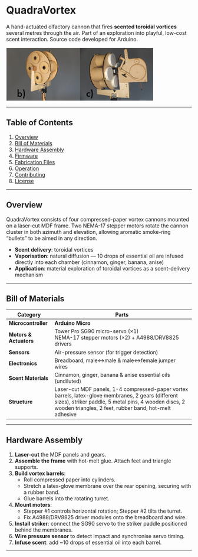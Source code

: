# QuadraVortex

A hand-actuated olfactory cannon that fires **scented toroidal vortices** several metres through the air. Part of an exploration into playful, low-cost scent interaction. Source code developed for Arduino.

![Project logo](QuadraVortex.png)


---

## Table of Contents
1. [Overview](#overview)  
2. [Bill of Materials](#bill-of-materials)  
3. [Hardware Assembly](#hardware-assembly)  
4. [Firmware](#firmware)  
5. [Fabrication Files](#fabrication-files)  
6. [Operation](#operation)  
7. [Contributing](#contributing)  
8. [License](#license)  

---

## Overview
QuadraVortex consists of four compressed-paper vortex cannons mounted on a laser-cut MDF frame. Two NEMA-17 stepper motors rotate the cannon cluster in both azimuth and elevation, allowing aromatic smoke-ring “bullets” to be aimed in any direction.

* **Scent delivery**: toroidal vortices  
* **Vaporisation**: natural diffusion — 10 drops of essential oil are infused directly into each chamber (cinnamon, ginger, banana, anise)  
* **Application**: material exploration of toroidal vortices as a scent-delivery mechanism  

---

## Bill of Materials

| Category | Parts |
|----------|-------|
| **Microcontroller** | **Arduino Micro** |
| **Motors & Actuators** | Tower Pro SG90 micro-servo (×1)<br>NEMA-17 stepper motors (×2) + A4988/DRV8825 drivers |
| **Sensors** | Air-pressure sensor (for trigger detection) |
| **Electronics** | Breadboard, male↔male & male↔female jumper wires |
| **Scent Materials** | Cinnamon, ginger, banana & anise essential oils (undiluted) |
| **Structure** | Laser-cut MDF panels, 1-4 compressed-paper vortex barrels, latex-glove membranes, 2 gears (different sizes), striker paddle, 5 metal pins, 4 wooden discs, 2 wooden triangles, 2 feet, rubber band, hot-melt adhesive |

---

## Hardware Assembly

1. **Laser-cut** the MDF panels and gears.  
2. **Assemble the frame** with hot-melt glue. Attach feet and triangle supports.  
3. **Build vortex barrels**:  
   * Roll compressed paper into cylinders.  
   * Stretch a latex-glove membrane over the rear opening, securing with a rubber band.  
   * Glue barrels into the rotating turret.  
4. **Mount motors**:  
   * Stepper #1 controls horizontal rotation; Stepper #2 tilts the turret.  
   * Fix A4988/DRV8825 driver modules onto the breadboard and wire.  
5. **Install striker**: connect the SG90 servo to the striker paddle positioned behind the membranes.  
6. **Wire pressure sensor** to detect impact and synchronise servo timing.  
7. **Infuse scent**: add ~10 drops of essential oil into each barrel.  

---

